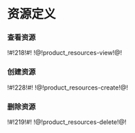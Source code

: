 # 资源定义

### 查看资源

!#!218!#!
!@!product_resources-view!@!



### 创建资源

!#!228!#!
!@!product_resources-create!@!



### 删除资源

!#!219!#!
!@!product_resources-delete!@!



